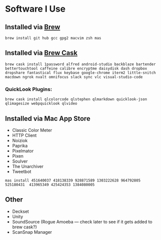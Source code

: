 # Software I Use

## Installed via [Brew](http://brew.sh)

`brew install git hub gcc gpg2 macvim zsh mas`


## Installed via [Brew Cask](https://caskroom.github.io)

`brew cask install 1password alfred android-studio backblaze bartender bettertouchtool caffeine calibre encryptme daisydisk dash dropbox dropshare fantastical flux keybase google-chrome iterm2 little-snitch macdown ngrok nvalt omnifocus slack sync vlc visual-studio-code`

### QuickLook Plugins:

`brew cask install qlcolorcode qlstephen qlmarkdown quicklook-json qlimagesize webpquicklook qlvideo`

## Installed via Mac App Store

* Classic Color Meter
* HTTP Client
* Noiziok
* Paprika
* Pixelmator
* Pixen
* Soulver
* The Unarchiver
* Tweetbot

`mas install 451640037 418138339 928871589 1303222628 964792805 525180431  413965349 425424353 1384080005` 

## Other
* Deckset
* Unity
* SoundSource (Rogue Amoeba — check later to see if it gets added to brew cask?)
* ScanSnap Manager
